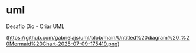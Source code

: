 # uml
Desafio Dio - Criar UML

(https://github.com/gabrielajs/uml/blob/main/Untitled%20diagram%20_%20Mermaid%20Chart-2025-07-09-175419.png)
